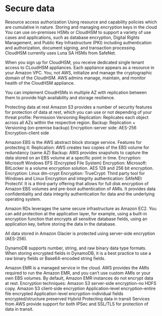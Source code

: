 # Secure data

Resource access authorization
Using resource and capability policies which are cumulative in nature.
Storing and managing encryption keys in the cloud
You can use on-premises HSMs or CloudHSM to support a variety of use cases and applications, such as database encryption, Digital Rights Management, and Public Key Infrastructure (PKI) including authentication and authorization, document signing, and transaction processing. CloudHSM currently uses Luna SA HSMs from SafeNet.

When you sign up for CloudHSM, you receive dedicated single tenant access to CLoudHSM appliances. Each appliance appears as a resource in your Amazon VPC. You, not AWS, initialize and manage the cryptographic domain of the CloudHSM. AWS admins manage, maintain, and monitor health of the CloudHSM appliance.

You can implement CloudHSMs in multiple AZ with replication between them to provide high availability and storage resilience.

Protecting data at rest
Amazon S3 provides a number of security features for protection of data at rest, which you can use or not depending of your threat profile:
Permission
Versioning
Replication: Replicates each object across all AZs within the respective region.
Backup: Replication + Versioning (on-premise backup)
Encryption-server side: AES-256
Encryption-client side

Amazon EBS is the AWS abstract block storage service. Features for protecting it:
Replication: AWS creates two copies of the EBS volume for redundancy (same AZ)
Backup: AWS provides snapshots to capture the data stored on an EBS volume at a specific point in time.
Encryption: Microsoft Windows EFS (Encrypted File System)
Encryption: Microsoft: BitLocker is a volume encryption solution. AES 128 and 256 bit encryption.
Encryption: Linux dm-crypt
Encryption: TrueCrypt: Third party tool for Windows and Linux
Encryption and integrity authentication: SAfeNEt ProtectV: It is a third-party offering that allows for full disk encryption of Amazon EBS volumes and pre-boot authentication of AMIs. It provides data confidentiality and data integrity authentication for data and the underlying operating system.

Amazon RDs leverages the same secure infrastructure as Amazon EC2. You can add protection at the application layer, for example, using a built-in encryption function that encrypts all sensitive database fields, using an application key, before storing the data in the database.

All data stored in Amazon Glacier is protected using server-side encryption (AES-256).

DynamoDB supports number, string, and raw binary data type formats. When storing encrypted fields in DynamoDB, it is a best practice to use a raw binary fields or Base64-encoded string fields.

Amazon EMR is a managed service in the cloud. AWS provides the AMIs required to run the Amazon EMR, and you can’t use custom AMIs or your own EBS volumes. By default, Amazon EMR instances do not encrypt data at rest. Encryption techniques:
Amazon S3 server-side encryption-no HDFS copy.
Amazon S3 client-side encryption
Application-level encryption-entire file encrypted
Application-level encryption-individual fields encrypted/structure preserved
Hybrid
Protecting data in transit
Services from AWS provide support for both IPSec and SSL/TLS for protection of data in transit.